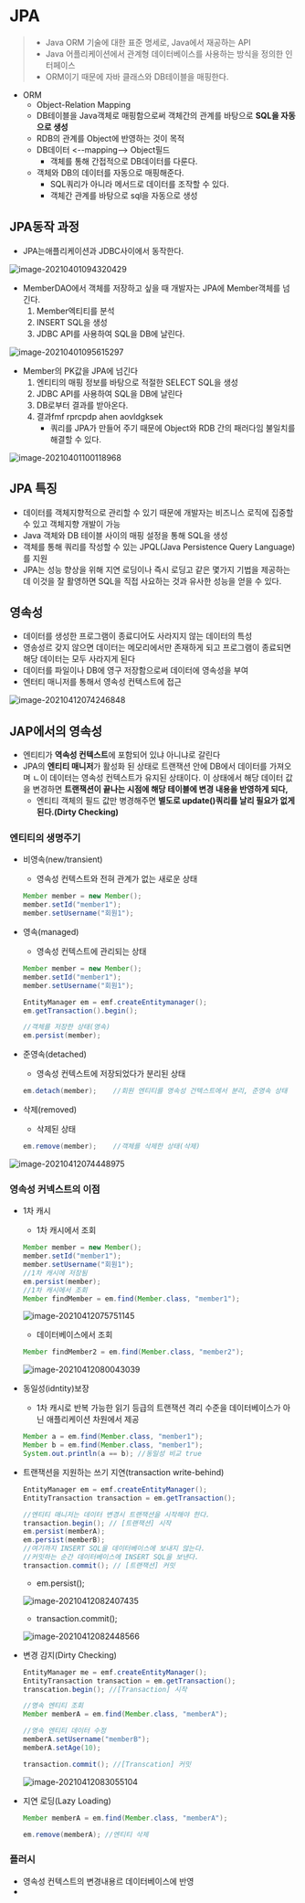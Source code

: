# JPA

> * Java ORM 기술에 대한 표준 명세로, Java에서 재공하는 API
> * Java 어플리케이션에서 관계형 데이터베이스를 사용하는 방식을 정의한 인터페이스
> * ORM이기 때문에 자바 클래스와 DB테이블을 매핑한다.

* ORM
  * Object-Relation Mapping
  * DB테이블을 Java객체로 매핑함으로써 객체간의 관계를 바탕으로 **SQL을 자동으로 생성**
  * RDB의 관계를 Object에 반영하는 것이 목적
  * DB데이터 <--mapping--> Object필드
    * 객체를 통해 간접적으로 DB데이터를 다룬다.
  * 객체와 DB의 데이터를 자동으로 매핑해준다.
    * SQL쿼리가 아니라 메서드로 데이터를 조작할 수 있다.
    * 객체간 관계를 바탕으로 sql을 자동으로 생성

## JPA동작 과정

* JPA는애플리케이션과 JDBC사이에서 동작한다.

![image-20210401094320429](JPA.assets/image-20210401094320429.png) 



* MemberDAO에서 객체를 저장하고 싶을 때 개발자는 JPA에 Member객체를 넘긴다.
  1. Member엑티티를 분석
  2. INSERT SQL을 생성
  3. JDBC API를 사용하여 SQL을 DB에 날린다.

![image-20210401095615297](JPA.assets/image-20210401095615297.png) 



* Member의 PK값을 JPA에 넘긴다
  1. 엔티티의 매핑 정보를 바탕으로 적절한 SELECT SQL을 생성
  2. JDBC API를 사용하여 SQL을 DB에 날린다
  3. DB로부터 결과를 받아온다.
  4. 결과fmf rprcpdp ahen aovldgksek
     * 쿼리를 JPA가 만들어 주기 때문에 Object와 RDB 간의 패러다임 불일치를 해결할 수 있다.

![image-20210401100118968](JPA.assets/image-20210401100118968.png) 



## JPA 특징

* 데이터를 객체지향적으로 관리할 수 있기 때문에 개발자는 비즈니스 로직에 집중할 수 있고 객체지향 개발이 가능
* Java 객체와 DB 테이블 사이의 매핑 설정을 통해 SQL을 생성
* 객체를 통해 쿼리를 작성할 수 있는 JPQL(Java Persistence Query Language)를 지원
* JPA는 성능 향상을 위해 지연 로딩이나 즉시 로딩고 같은 몇가지 기법을 제공하는데 이것을 잘 활영하면 SQL을 직접 사요하는 것과 유사한 성능을 얻을 수 있다.

## 영속성

* 데이터를 생성한 프로그램이 종료디어도 사라지지 않는 데이터의 특성
* 영송성르 갖지 않으면 데이터는 메모리에서만 존재하게 되고 프로그램이 종료되면 해당 데이터는 모두 사라지게 된다
* 데이터를 파일이나 DB에 영구 저장함으로써 데이터에 영속성을 부여
* 엔터티 매니저를 통해서 영속성 컨텍스트에 접근

![image-20210412074246848](JPA.assets/image-20210412074246848.png) 

## JAP에서의 영속성

* 엔티티가 **역속성 컨텍스트**에 포함되어 있냐 아니냐로 갈린다
* JPA의 **엔티티 매니저**가 활성화 된 상태로 트랜잭션 안에 DB에서 데이터를 가져오며 ㄴ이 데이터는 영속성 컨텍스트가 유지된 상태이다. 이 상태에서 해당 데이터 값을 변경하면 **트랜잭션이 끝나는 시점에 해당 테이블에 변경 내용을 반영하게 되다,**
  * 엔티티 객체의 필드 값만 병경해주면 **별도로 update()쿼리를 날리 필요가 없게 된다.(Dirty Checking)**

### 엔티티의 생명주기

* 비영속(new/transient)

  * 영속성 컨텍스트와 전혀 관계가 없는 새로운 상태

  ```java
  Member member = new Member();
  member.setId("member1");
  member.setUsername("회원1");
  ```

* 영속(managed)

  * 영속성 컨텍스트에 관리되는 상태

  ```java
  Member member = new Member();
  member.setId("member1");
  member.setUsername("회원1");
  
  EntityManager em = emf.createEntitymanager();
  em.getTransaction().begin();
  
  //객체를 저장한 상태(영속)
  em.persist(member);
  ```

* 준영속(detached)

  * 영속성 컨텍스트에 저장되었다가 분리된 상태

  ```java
  em.detach(member);	//회원 엔티티를 영속성 건텍스트에서 분리, 준영속 상태
  ```

* 삭제(removed)

  * 삭제된 상태

  ```java
  em.remove(member);	//객체를 삭제한 상태(삭제)
  ```

![image-20210412074448975](JPA.assets/image-20210412074448975.png) 

### 영속성 커넥스트의 이점

* 1차 캐시

  * 1차 캐시에서 조회

  ```java
  Member member = new Member();
  member.setId("member1");
  member.setUsername("회원1");
  //1차 캐시에 저장됨
  em.persist(member);
  //1차 캐시에서 조회
  Member findMember = em.find(Member.class, "member1");
  ```

  ![image-20210412075751145](JPA.assets/image-20210412075751145.png)

  * 데이터베이스에서 조회

  ```java
  Member findMember2 = em.find(Member.class, "member2");
  ```

  ![image-20210412080043039](JPA.assets/image-20210412080043039.png)

* 동일성(idntity)보장

  * 1차 캐시로 반복 가능한 읽기 등급의 트랜잭션 격리 수준을 데이터베이스가 아닌 애플리케이션 차원에서 제공

  ```java
  Member a = em.find(Member.class, "member1");
  Member b = em.find(Member.class, "member1");
  System.out.println(a == b); //동일성 비교 true
  ```

* 트랜잭션을 지원하는 쓰기 지연(transaction write-behind)

  ```java
  EntityManager em = emf.createEntityManager();
  EntityTransaction transaction = em.getTransaction();
  
  //엔티티 매니저는 데이터 변경시 트랜잭션을 시작해야 한다.
  transaction.begin(); // [트랜잭션] 시작
  em.persist(memberA);
  em.persist(memberB);
  //여기까지 INSERT SQL을 데이터베이스에 보내지 않는다.
  //커밋하는 순간 데이터베이스에 INSERT SQL을 보낸다.
  transaction.commit(); // [트랜잭션] 커밋
  ```

  * em.persist();

  ![image-20210412082407435](JPA.assets/image-20210412082407435.png)

  *  transaction.commit();

  ![image-20210412082448566](JPA.assets/image-20210412082448566.png)

* 변경 감지(Dirty Checking)

  ```java
  EntityManager me = emf.createEntityManager();
  EntityTransaction transaction = em.getTransaction();
  transcation.begin(); //[Transaction] 시작
  
  //영속 엔티티 조회
  Member memberA = em.find(Member.class, "memberA");
  
  //영속 엔티티 데이터 수정
  memberA.setUsername("memberB");
  memberA.setAge(10);
  
  transaction.commit(); //[Transcation] 커밋
  ```

  ![image-20210412083055104](JPA.assets/image-20210412083055104.png)

* 지연 로딩(Lazy Loading)

  ```java
  Member memberA = em.find(Member.class, "memberA");
  
  em.remove(memberA); //엔티티 삭제
  ```

### 플러시

* 영속성 컨텍스트의 변경내용르 데이터베이스에 반영
* 